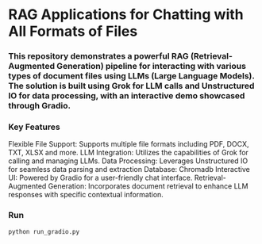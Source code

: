 # RAG Applications for Chatting with All Formats of Files
### This repository demonstrates a powerful RAG (Retrieval-Augmented Generation) pipeline for interacting with various types of document files using LLMs (Large Language Models). The solution is built using Grok for LLM calls and Unstructured IO for data processing, with an interactive demo showcased through Gradio.

### Key Features
Flexible File Support: Supports multiple file formats including PDF, DOCX, TXT, XLSX and more.
LLM Integration: Utilizes the capabilities of Grok for calling and managing LLMs.
Data Processing: Leverages Unstructured IO for seamless data parsing and extraction
Database: Chromadb
Interactive UI: Powered by Gradio for a user-friendly chat interface.
Retrieval-Augmented Generation: Incorporates document retrieval to enhance LLM responses with specific contextual information.

### Run
```
python run_gradio.py
```